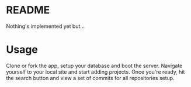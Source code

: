 # README
Nothing's implemented yet but...

# Usage
Clone or fork the app, setup your database and boot the server. Navigate yourself to your local site and start adding projects. Once you're ready, hit the search button and view a set of commits for all repositories setup.
